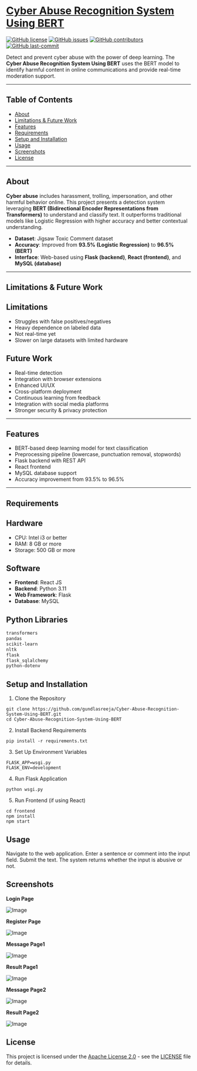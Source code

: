 # [Cyber Abuse Recognition System Using BERT](Cyber-Abuse-Recognition-System-Using-BERT)

[![GitHub license](https://img.shields.io/github/license/mounika1606/Cyber-Abuse-Recognition-System-Using-BERT)](LICENSE)  [![GitHub issues](https://img.shields.io/github/issues/mounika1606/Cyber-Abuse-Recognition-System-Using-BERT)]()  [![GitHub contributors](https://img.shields.io/github/contributors/mounika1606/Cyber-Abuse-Recognition-System-Using-BERT)]()  [![GitHub last-commit](https://img.shields.io/github/last-commit/mounika1606/Cyber-Abuse-Recognition-System-Using-BERT)]()

Detect and prevent cyber abuse with the power of deep learning. The **Cyber Abuse Recognition System Using BERT** uses the BERT model to identify harmful content in online communications and provide real-time moderation support.

---

## Table of Contents

- [About](#about)  
- [Limitations & Future Work](#limitations--future-work)  
- [Features](#features)  
- [Requirements](#requirements)  
- [Setup and Installation](#setup-and-installation)  
- [Usage](#usage)   
- [Screenshots](#screenshots)  
- [License](#license)  


---

## About

**Cyber abuse** includes harassment, trolling, impersonation, and other harmful behavior online. This project presents a detection system leveraging **BERT (Bidirectional Encoder Representations from Transformers)** to understand and classify text. It outperforms traditional models like Logistic Regression with higher accuracy and better contextual understanding.

- **Dataset**: Jigsaw Toxic Comment dataset  
- **Accuracy**: Improved from **93.5% (Logistic Regression)** to **96.5% (BERT)**  
- **Interface**: Web-based using **Flask (backend)**, **React (frontend)**, and **MySQL (database)**

---

## Limitations & Future Work

## Limitations

- Struggles with false positives/negatives  
- Heavy dependence on labeled data  
- Not real-time yet  
- Slower on large datasets with limited hardware

## Future Work

- Real-time detection  
- Integration with browser extensions  
- Enhanced UI/UX  
- Cross-platform deployment  
- Continuous learning from feedback  
- Integration with social media platforms  
- Stronger security & privacy protection

---

## Features

-  BERT-based deep learning model for text classification  
-  Preprocessing pipeline (lowercase, punctuation removal, stopwords)  
-  Flask backend with REST API  
-  React frontend  
-  MySQL database support  
-  Accuracy improvement from 93.5% to 96.5%

---

## Requirements

## Hardware

- CPU: Intel i3 or better  
- RAM: 8 GB or more  
- Storage: 500 GB or more  

## Software

- **Frontend**: React JS  
- **Backend**: Python 3.11  
- **Web Framework**: Flask  
- **Database**: MySQL  

## Python Libraries

```bash
transformers
pandas
scikit-learn
nltk
flask
flask_sqlalchemy
python-dotenv
```
## Setup and Installation
1. Clone the Repository
  ```
git clone https://github.com/gundlasreeja/Cyber-Abuse-Recognition-System-Using-BERT.git
cd Cyber-Abuse-Recognition-System-Using-BERT
```
2. Install Backend Requirements
```
pip install -r requirements.txt
```
3. Set Up Environment Variables
```
FLASK_APP=wsgi.py
FLASK_ENV=development
```
4. Run Flask Application
```
python wsgi.py
```
5. Run Frontend (if using React)
```
cd frontend
npm install
npm start
```
## Usage
Navigate to the web application.
Enter a sentence or comment into the input field.
Submit the text.
The system returns whether the input is abusive or not.

## Screenshots

**Login Page**

![Image](https://github.com/user-attachments/assets/bc177eed-c9fc-4049-8d6b-696c5b9e71cd)

**Register Page**

![Image](https://github.com/user-attachments/assets/902f9ebe-7e18-4025-8e04-36bdd2642c16)

**Message Page1**

![Image](https://github.com/user-attachments/assets/66ec9918-2925-4892-bb2b-0943952e38f1)

**Result Page1**

![Image](https://github.com/user-attachments/assets/28af8d88-6893-4296-9ff0-4eae4fba8ea4)

**Message Page2**

![Image](https://github.com/user-attachments/assets/412e34e1-a541-48ce-829f-cac5c553e797)

**Result Page2**

![Image](https://github.com/user-attachments/assets/c7c42717-1c4d-46fe-a319-89bd1cc4f289)

## License

This project is licensed under the [Apache License 2.0](LICENSE) - see the [LICENSE](LICENSE) file for details.
